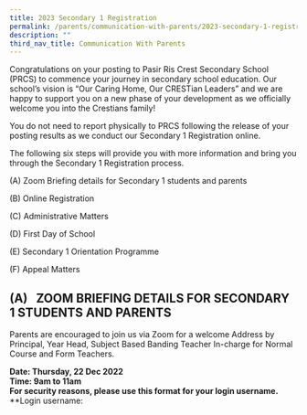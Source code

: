 ```yaml
---
title: 2023 Secondary 1 Registration
permalink: /parents/communication-with-parents/2023-secondary-1-registration/
description: ""
third_nav_title: Communication With Parents
---
```

Congratulations on your posting to Pasir Ris Crest Secondary School (PRCS) to commence your journey in secondary school education. Our school’s vision is “Our Caring Home, Our CRESTian Leaders” and we are happy to support you on a new phase of your development as we officially welcome you into the Crestians family!

You do not need to report physically to PRCS following the release of your posting results as we conduct our Secondary 1 Registration online.

The following six steps will provide you with more information and bring you through the Secondary 1 Registration process.

(A)&nbsp;Zoom Briefing details for Secondary 1 students and parents

(B)&nbsp;Online Registration

(C)&nbsp;Administrative Matters

(D)&nbsp;First Day of School

(E)&nbsp;Secondary 1 Orientation Programme

(F) Appeal Matters

  

(A)&nbsp;&nbsp; ZOOM BRIEFING DETAILS FOR SECONDARY 1 STUDENTS AND PARENTS
----------------------------------------------------------------

Parents are encouraged to join us via Zoom for a&nbsp;welcome Address by Principal, Year Head, Subject Based Banding Teacher In-charge for Normal Course and Form Teachers.

**Date: Thursday, 22 Dec 2022**<br>
**Time: 9am to 11am**&nbsp;<br>
**For security reasons, please use this format for your login username.**<br>
**Login username: